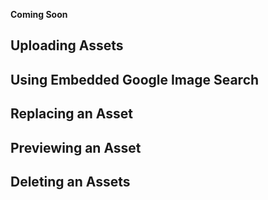 **Coming Soon**

## Uploading Assets

## Using Embedded Google Image Search

## Replacing an Asset

## Previewing an Asset

## Deleting an Assets

